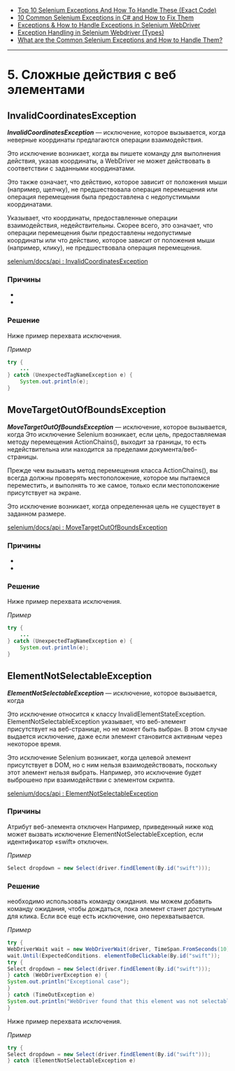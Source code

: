 * [Top 10 Selenium Exceptions And How To Handle These (Exact Code)](https://www.softwaretestinghelp.com/exception-handling-framework-selenium-tutorial-19/#8_orgopenqaseleniumTimeoutException)
* [10 Common Selenium Exceptions in C# and How to Fix Them](https://blog.testproject.io/2020/12/28/10-common-selenium-exceptions-in-c-and-how-to-fix-them/)
* [Exceptions & How to Handle Exceptions in Selenium WebDriver](https://blog.knoldus.com/exceptions-how-to-handle-exceptions-in-selenium-webdriver/#nosuchelementexception)
* [Exception Handling in Selenium Webdriver (Types)](https://www.guru99.com/exception-handling-selenium.html)
* [What are the Common Selenium Exceptions and How to Handle Them?](https://www.thepsi.com/what-are-the-common-selenium-exceptions-and-how-to-handle-them/)

***

# 5. Сложные действия с веб элементами

## InvalidCoordinatesException

***InvalidCoordinatesException*** — исключение, которое вызывается, 
когда неверные координаты предлагаются операции взаимодействия.

Это исключение возникает, когда вы пишете команду для выполнения действия, 
указав координаты, а WebDriver не может действовать в соответствии с заданными координатами.

Это также означает, что действию, которое зависит от положения мыши (например, щелчку), 
не предшествовала операция перемещения или операция перемещения была предоставлена с недопустимыми координатами.

Указывает, что координаты, предоставленные операции взаимодействия, недействительны.
Скорее всего, это означает, что операции перемещения были предоставлены недопустимые координаты или что действию, 
которое зависит от положения мыши (например, клику), не предшествовала операция перемещения.

[selenium/docs/api : InvalidCoordinatesException](https://www.selenium.dev/selenium/docs/api/java/org/openqa/selenium/interactions/InvalidCoordinatesException.html)

### Причины

*
*

### Решение

Ниже пример перехвата исключения.

*Пример*

```java
try {
    ...
} catch (UnexpectedTagNameException e) {
    System.out.println(e);
}
```

## MoveTargetOutOfBoundsException

***MoveTargetOutOfBoundsException*** — исключение, которое вызывается, когда
Это исключение Selenium возникает, если цель, предоставляемая методу перемещения ActionChains(), 
выходит за границы, то есть недействительна или находится за пределами документа/веб-страницы.

Прежде чем вызывать метод перемещения класса ActionChains(), вы всегда должны проверять местоположение, 
которое мы пытаемся переместить, и выполнять то же самое, только если местоположение присутствует на экране.

Это исключение возникает, когда определенная цель не существует в заданном размере.

[selenium/docs/api : MoveTargetOutOfBoundsException](https://www.selenium.dev/selenium/docs/api/java/org/openqa/selenium/interactions/MoveTargetOutOfBoundsException.html)

### Причины

*
*

### Решение

Ниже пример перехвата исключения.

*Пример*

```java
try {
    ...
} catch (UnexpectedTagNameException e) {
    System.out.println(e);
}
```

## ElementNotSelectableException

***ElementNotSelectableException*** — исключение, которое вызывается, когда

Это исключение относится к классу InvalidElementStateException. ElementNotSelectableException указывает, что веб-элемент присутствует на веб-странице, но не может быть выбран.
В этом случае выдается исключение, даже если элемент становится активным через некоторое время.

Это исключение Selenium возникает, когда целевой элемент присутствует в DOM, но с ним нельзя взаимодействовать,
поскольку этот элемент нельзя выбрать. Например, это исключение будет выброшено при взаимодействии с элементом скрипта.

[selenium/docs/api : ElementNotSelectableException](https://www.selenium.dev/selenium/docs/api/java/org/openqa/selenium/ElementNotSelectableException.html)

### Причины
Атрибут веб-элемента отключен
Например, приведенный ниже код может вызвать исключение ElementNotSelectableException, если идентификатор «swift» отключен.

*Пример*

```java
Select dropdown = new Select(driver.findElement(By.id("swift")));
```

### Решение
необходимо использовать команду ожидания.
мы можем добавить команду ожидания, чтобы дождаться, пока элемент станет доступным для клика. 
Если все еще есть исключение, оно перехватывается.

*Пример*

```java
try {
WebDriverWait wait = new WebDriverWait(driver, TimeSpan.FromSeconds(10));
wait.Until(ExpectedConditions. elementToBeClickable(By.id("swift"));
try {
Select dropdown = new Select(driver.findElement(By.id("swift")));
} catch (WebDriverException e) {
System.out.println("Exceptional case");
}
} catch (TimeOutException e)
System.out.println("WebDriver found that this element was not selectable.");
}
```

Ниже пример перехвата исключения.

*Пример*

```java
try {
Select dropdown = new Select(driver.findElement(By.id("swift")));
} catch (ElementNotSelectableException e)
```